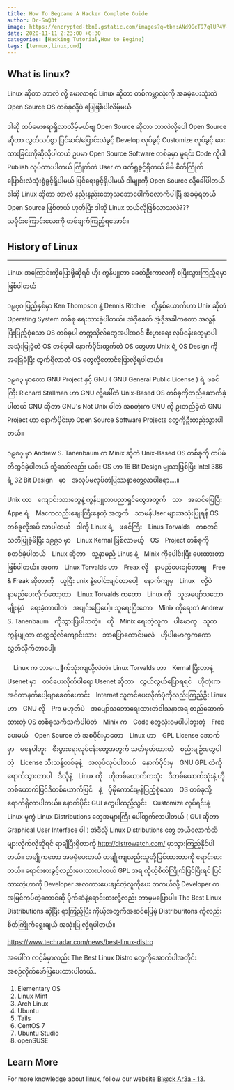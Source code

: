 ```yaml
---
title: How To Begcame A Hacker Complete Guide 
author: Dr-Sm@3t
image: https://encrypted-tbn0.gstatic.com/images?q=tbn:ANd9GcT97qlUP4V-_4iZcRXp5nsIeJvjkh1XGbWxVw&usqp=CAU
date: 2020-11-11 2:23:00 +6:30
categories: [Hacking Tutorial,How to Begine]
tags: [termux,linux,cmd]
---
```


## What is linux?

Linux ဆိုတာ ဘာလဲ လို့ မေးလာရင် Linux ဆိုတာ တစ်ကမ္ဘာလုံးကို အခမဲ့ပေးသုံးတဲ Open Source OS တစ်ခုလို့ပဲ ဖြေဖြစ်ပါလိမ့်မယ်

ဒါဆို ထပ်မေးစရာရှိလာလိမ့်မယ်ဗျ Open Source ဆိုတာ ဘာလဲလို့ပေါ Open Source ဆိုတာ လွတ်လပ်စွာ ပြင်ဆင်/ပြောင်းလဲခွင့် Develop လုပ်ခွင့် Customize လုပ်ခွင့် ပေးထားခြင်းကိုဆိုလိုပါတယ် ဥပမာ Open Source Software တစ်ခုမှာ မူရင်း Code ကိုပါ Publish လုပ်ထားပါတယ် ကြိုက်တဲ User က ဖတ်ရှုခွင့်ရှိတယ် မိမိ စိတ်ကြိုက် ပြောင်းလဲသုံးစွဲခွင့်ရှိပါမယ် ပြင်ရေးခွင့်ရှိပါမယ် ဒါမျုးကို Open Source လို့ခေါ်ပါတယ် ဒါဆို Linux ဆိုတာ ဘာလဲ နည်းနည်းတော့သဘောပေါက်လောက်ပါပြီ အခမဲ့ရတယ် Open Source ဖြစ်တယ် ဟုတ်ပြီး ဒါဆို Linux ဘယ်လိုဖြစ်လာသလဲ??? သမိုင်းကြောင်းလေးကို တစ်ချက်ကြည့်ရအောင်။

## History of Linux
*******************
Linux အကြောင်းကိုပြောဖို့ဆိုရင် ဟိုး ကွန်ပျုတာ ခေတ်ဦးကာလကို စပြီးသွားကြည့်ရမှာဖြစ်ပါတယ်

၁၉၇၀ ပြည့်နှစ်မှာ Ken Thompson နဲ့ Dennis Ritchie　တို့နှစ်ယောက်ဟာ Unix ဆိုတဲ Operating System တစ်ခု ရေးသားခဲ့ပါတယ်။ အဲဒီ့ခေတ် အဲ့ဒီ့အခါကတော အလွန်ပြီးပြည့်စုံသော OS တစ်ခုပါ တက္ကသိုလ်တွေအပါအဝင် စီးပွားရေး လုပ်ငန်းတွေမှာပါ အသုံးပြုခဲ့တဲ OS တစ်ခုပါ
နောက်ပိုင်းထွက်တဲ OS တွေဟာ Unix ရဲ့ OS Design ကို အခြေခံပြီး ထွက်ရှိလာတဲ OS တွေလို့တောင်ပြောလို့ရပါတယ်။

၁၉၈၃ မှာတော GNU Project နှင့် GNU ( GNU General Public License ) ရဲ့ ဖခင်ကြီး Richard Stallman ဟာ GNU လို့ခေါ်တဲ Unix-Based OS တစ်ခုကိုတည်ဆောက်ခဲ့ပါတယ် GNU ဆိုတာ GNU's Not Unix ပါတဲ အစတုံးက GNU ကို ဥးတည်ခဲ့တဲ GNU Project ဟာ နောက်ပိုင်းမှာ Open Source Software Projects တွေကိုဦးတည်သွားပါတယ်။

၁၉၈၇ မှာ Andrew S. Tanenbaum က Minix ဆိုတဲ Unix-Based OS တစ်ခုကို ထပ်မံတီထွင်ခဲ့ပါတယ် သို့သော်လည်း ယင်း OS ဟာ 16 Bit Design မျှသာဖြစ်ပြီး Intel 386 ရဲ့ 32 Bit Design　မှာ　အလုပ်မလုပ်တဲပြဿနာတွေ့လာပါရော....။

Unix ဟာ　ကျောင်းသားတွေနဲ့ ကွန်ပျုတာပညာရှင်တွေအတွက်　သာ　အဆင်ပြေပြီး　Appe ရဲ့　Macကလည်းစျေးကြီးနေတဲ့ အတွက်　သာမန်User များအသုံးပြုရန် OS တစ်ခုလိုအပ် လာပါတယ်　ဒါကို Linux ရဲ့　ဖခင်ကြီး　Linus Torvalds　ကစတင်သတိပြုခဲ့မိပြီး ၁၉၉၁ မှာ　Linux Kernal ဖြစ်လာမယ့်　OS　Project တစ်ခုကို　စတင်ခဲ့ပါတယ်　Linux ဆိုတာ　သူ့နာမည် Linus နဲ့　Minix ကိုပေါင်းပြီး ပေးထားတာဖြစ်ပါတယ်။ အစက　Linux Torvalds ဟာ　Freax လို့　နာမည်ပေးချင်တာဗျ　Free & Freak ဆိုတာကို　ယူပြီး unix နဲ့ပေါင်းချင်တာပေါ့　နောက်ကျမှ　Linux　လို့ပဲ နာမည်ပေးလိုက်တော့တာ　Linux Torvalds ကတော　Linux ကို　သူအပျော်သဘောမျိုးနဲ့ပဲ　ရေးခဲ့တာပါတဲ　အပျင်းပြေပေါ့။ သူရေးပြီးတော　Minix ကိုရေးတဲ Andrew S. Tanenbaum　ကိုသွားပြပါသတဲ့။　ဟို　Minix ရေးတဲ့လူက　ပါမောက္ခ　သူက　ကွန်ပျုတာ တက္ကသိုလ်ကျောင်းသား　ဘာပြောကောင်းမလဲ　ဟိုပါမောက္ခကကောလွှတ်လိုက်တာပေါ့။

　Linux က ဘာေ..ာက်သုံးကျလို့လဲတဲ။ Linux Torvalds ဟာ　Kernal ပြီးတာနဲ့　Usenet မှာ　တင်ပေးလိုက်ပါရော Usenet ဆိုတာ　လွယ်လွယ်ပြောရရင်　ဟိုတုံးက　အင်တာနက်ပေါ့ဗျာခေတ်ဟောင်း　Internet
သူတင်ပေးလိုက်ပုံကိုလည်းကြည့်ဦး Linux ဟာ　GNU လို　Pro မဟုတ်ပဲ　အပျော်သဘောရေးထားတဲဝါသနာအရ တည်ဆောက်ထားတဲ့ OS တစ်ခုသက်သက်ပါပဲတဲ　Minix က　Code တွေလုံးဝမပါပါဘူးတဲ့　Free ပေးမယ်　Open Source တဲ အစပိုင်းမှာတော　Linux ဟာ　GPL License အောက်မှာ　မနေပါဘူး　စီးပွားရေးလုပ်ငန်းတွေအတွက် သတ်မှတ်ထားတဲ　စည်းမျဉ်းတွေပါတဲ့　License သီးသန့်တစ်ခုနဲ့　အလုပ်လုပ်ပါတယ်　နောက်ပိုင်းမှ　GNU GPL ထဲကိုရောက်သွားတာပါ　ဒီလိုနဲ့　Linux ကို　ဟိုတစ်ယောက်ကသုံး　ဒီတစ်ယောက်သုံးနဲ့ ဟိုတစ်ယောက်ပြင်ဒီတစ်ယောက်ပြင်　နဲ့　ပိုမိုကောင်းမွန်ပြည့်စုံသော　OS တစ်ခုသို့ရောက်ရှိလာပါတယ်။ 
နောက်ပိုင်း GUI တွေပါထည့်သွင်း　Customize လုပ်ရင်းနဲ့ Linux မူကွဲ Linux Distributions တွေအများကြီး ပေါ်ထွက်လာပါတယ် ( GUI ဆိုတာ Graphical User Interface ပါ ) အဲဒီလို Linux Distributions တွေ ဘယ်လောက်ထိများလိုက်လိုဆိုရင် ရာချီပြီးရှိတာကို http://distrowatch.com/
မှာသွားကြည့်နိုင်ပါတယ်။ တချို့ကတော အခမဲ့ပေးတယ် တချို့ကျလည်းသူတို့ပြင်ထားတာကို ရောင်းစားတယ်။
ရောင်းစားခွင့်လည်းပေးထားပါတယ် GPL အရ ကိုယ့်စိတ်ကြိုက်ပြင်ပြီးရင် ပြင်ထားတဲ့ဟာကို Developer အလကားပေးချင်တဲ့လူကိုပေး တကယ်လို့ Developer က အမြင်ကပ်တဲ့ကောင်ဆို ပိုက်ဆံနဲ့ရောင်းစားလို့လည်း ဘာမှမပြောပါ။ The Best Linux Distributions ဆိုပြီး ရှာကြည့်ပြီး ကိုယ့်အတွက်အဆင်ပြေမဲ့ Distriburitons ကိုလည်း စိတ်ကြိုက်ရွေးချယ် အသုံးပြုလို့ရပါတယ်။

https://www.techradar.com/news/best-linux-distro

အပေါ်က လင့်ခ်မှာလည်း The Best Linux Distro တွေကိုအောက်ပါအတိုင်း အစဉ်လိုက်ဖော်ပြပေးထားပါတယ်..

1. Elementary OS
2. Linux Mint
3. Arch Linux
4. Ubuntu
5. Tails
6. CentOS 7
7. Ubuntu Studio
8. openSUSE


## Learn More

For more knowledge about linux, follow our website [ Bl@ck Ar3a - 13](https://mmblackguys.github.io/posts/Introduce-to-Linux-And-Termux-(shell-cmd)/).
